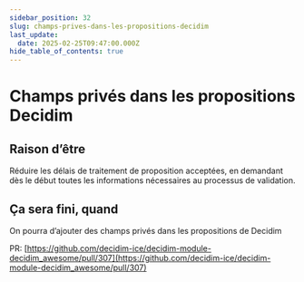 ```yaml
---
sidebar_position: 32
slug: champs-prives-dans-les-propositions-decidim
last_update:
  date: 2025-02-25T09:47:00.000Z
hide_table_of_contents: true
---
```


# Champs privés dans les propositions Decidim

## Raison d’être


Réduire les délais de traitement de proposition acceptées, en demandant dès le début toutes les informations nécessaires au processus de validation. 


## Ça sera fini, quand


On pourra d’ajouter des champs privés dans les propositions de Decidim 


PR: [https://github.com/decidim-ice/decidim-module-decidim_awesome/pull/307](https://github.com/decidim-ice/decidim-module-decidim_awesome/pull/307)


